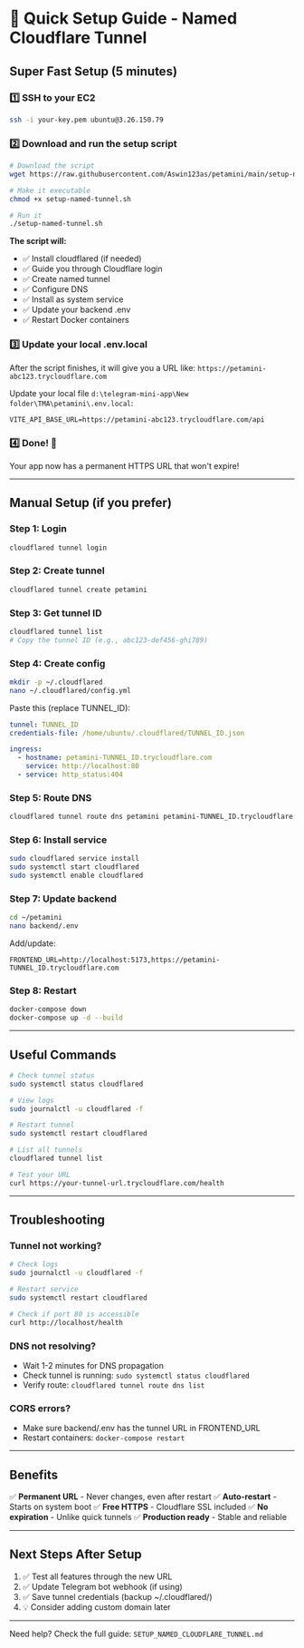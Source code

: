 # 🚀 Quick Setup Guide - Named Cloudflare Tunnel

## Super Fast Setup (5 minutes)

### 1️⃣ SSH to your EC2

```bash
ssh -i your-key.pem ubuntu@3.26.150.79
```

### 2️⃣ Download and run the setup script

```bash
# Download the script
wget https://raw.githubusercontent.com/Aswin123as/petamini/main/setup-named-tunnel.sh

# Make it executable
chmod +x setup-named-tunnel.sh

# Run it
./setup-named-tunnel.sh
```

**The script will:**

- ✅ Install cloudflared (if needed)
- ✅ Guide you through Cloudflare login
- ✅ Create named tunnel
- ✅ Configure DNS
- ✅ Install as system service
- ✅ Update your backend .env
- ✅ Restart Docker containers

### 3️⃣ Update your local .env.local

After the script finishes, it will give you a URL like:
`https://petamini-abc123.trycloudflare.com`

Update your local file `d:\telegram-mini-app\New folder\TMA\petamini\.env.local`:

```properties
VITE_API_BASE_URL=https://petamini-abc123.trycloudflare.com/api
```

### 4️⃣ Done! 🎉

Your app now has a permanent HTTPS URL that won't expire!

---

## Manual Setup (if you prefer)

### Step 1: Login

```bash
cloudflared tunnel login
```

### Step 2: Create tunnel

```bash
cloudflared tunnel create petamini
```

### Step 3: Get tunnel ID

```bash
cloudflared tunnel list
# Copy the tunnel ID (e.g., abc123-def456-ghi789)
```

### Step 4: Create config

```bash
mkdir -p ~/.cloudflared
nano ~/.cloudflared/config.yml
```

Paste this (replace TUNNEL_ID):

```yaml
tunnel: TUNNEL_ID
credentials-file: /home/ubuntu/.cloudflared/TUNNEL_ID.json

ingress:
  - hostname: petamini-TUNNEL_ID.trycloudflare.com
    service: http://localhost:80
  - service: http_status:404
```

### Step 5: Route DNS

```bash
cloudflared tunnel route dns petamini petamini-TUNNEL_ID.trycloudflare.com
```

### Step 6: Install service

```bash
sudo cloudflared service install
sudo systemctl start cloudflared
sudo systemctl enable cloudflared
```

### Step 7: Update backend

```bash
cd ~/petamini
nano backend/.env
```

Add/update:

```properties
FRONTEND_URL=http://localhost:5173,https://petamini-TUNNEL_ID.trycloudflare.com
```

### Step 8: Restart

```bash
docker-compose down
docker-compose up -d --build
```

---

## Useful Commands

```bash
# Check tunnel status
sudo systemctl status cloudflared

# View logs
sudo journalctl -u cloudflared -f

# Restart tunnel
sudo systemctl restart cloudflared

# List all tunnels
cloudflared tunnel list

# Test your URL
curl https://your-tunnel-url.trycloudflare.com/health
```

---

## Troubleshooting

### Tunnel not working?

```bash
# Check logs
sudo journalctl -u cloudflared -f

# Restart service
sudo systemctl restart cloudflared

# Check if port 80 is accessible
curl http://localhost/health
```

### DNS not resolving?

- Wait 1-2 minutes for DNS propagation
- Check tunnel is running: `sudo systemctl status cloudflared`
- Verify route: `cloudflared tunnel route dns list`

### CORS errors?

- Make sure backend/.env has the tunnel URL in FRONTEND_URL
- Restart containers: `docker-compose restart`

---

## Benefits

✅ **Permanent URL** - Never changes, even after restart
✅ **Auto-restart** - Starts on system boot
✅ **Free HTTPS** - Cloudflare SSL included
✅ **No expiration** - Unlike quick tunnels
✅ **Production ready** - Stable and reliable

---

## Next Steps After Setup

1. ✅ Test all features through the new URL
2. ✅ Update Telegram bot webhook (if using)
3. ✅ Save tunnel credentials (backup ~/.cloudflared/)
4. 💡 Consider adding custom domain later

---

Need help? Check the full guide: `SETUP_NAMED_CLOUDFLARE_TUNNEL.md`
